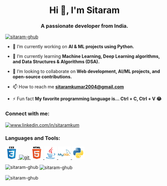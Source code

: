 <h1 align="center">Hi 👋, I'm Sitaram</h1>
<h3 align="center">A passionate developer from India.</h3>

<p align="left"> <a href="https://github.com/ryo-ma/github-profile-trophy"><img src="https://github-profile-trophy.vercel.app/?username=sitaram-ghub" alt="sitaram-ghub" /></a> </p>

- 🔭 I’m currently working on **AI & ML projects using Python.**

- 🌱 I’m currently learning **Machine Learning, Deep Learning algorithms, and Data Structures & Algorithms (DSA).**

- 👯 I’m looking to collaborate on **Web development, AI/ML projects, and open-source contributions.**

- 📫 How to reach me **sitaramkumar2004@gmail.com**

- ⚡ Fun fact **My favorite programming language is... Ctrl + C, Ctrl + V 😂**

<h3 align="left">Connect with me:</h3>
<p align="left">
<a href="https://linkedin.com/in/www.linkedin.com/in/sitaramkum" target="blank"><img align="center" src="https://raw.githubusercontent.com/rahuldkjain/github-profile-readme-generator/master/src/images/icons/Social/linked-in-alt.svg" alt="www.linkedin.com/in/sitaramkum" height="30" width="40" /></a>
</p>

<h3 align="left">Languages and Tools:</h3>
<p align="left"> <a href="https://www.w3schools.com/css/" target="_blank" rel="noreferrer"> <img src="https://raw.githubusercontent.com/devicons/devicon/master/icons/css3/css3-original-wordmark.svg" alt="css3" width="40" height="40"/> </a> <a href="https://git-scm.com/" target="_blank" rel="noreferrer"> <img src="https://www.vectorlogo.zone/logos/git-scm/git-scm-icon.svg" alt="git" width="40" height="40"/> </a> <a href="https://www.w3.org/html/" target="_blank" rel="noreferrer"> <img src="https://raw.githubusercontent.com/devicons/devicon/master/icons/html5/html5-original-wordmark.svg" alt="html5" width="40" height="40"/> </a> <a href="https://www.java.com" target="_blank" rel="noreferrer"> <img src="https://raw.githubusercontent.com/devicons/devicon/master/icons/java/java-original.svg" alt="java" width="40" height="40"/> </a> <a href="https://www.mysql.com/" target="_blank" rel="noreferrer"> <img src="https://raw.githubusercontent.com/devicons/devicon/master/icons/mysql/mysql-original-wordmark.svg" alt="mysql" width="40" height="40"/> </a> <a href="https://www.python.org" target="_blank" rel="noreferrer"> <img src="https://raw.githubusercontent.com/devicons/devicon/master/icons/python/python-original.svg" alt="python" width="40" height="40"/> </a> </p>

<p><img align="left" src="https://github-readme-stats.vercel.app/api/top-langs?username=sitaram-ghub&show_icons=true&locale=en&layout=compact" alt="sitaram-ghub" /></p>

<p>&nbsp;<img align="center" src="https://github-readme-stats.vercel.app/api?username=sitaram-ghub&show_icons=true&locale=en" alt="sitaram-ghub" /></p>

<p><img align="center" src="https://github-readme-streak-stats.herokuapp.com/?user=sitaram-ghub&" alt="sitaram-ghub" /></p>
